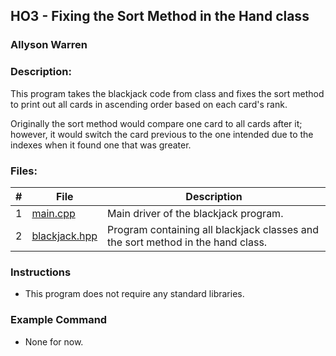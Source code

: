 ## HO3 - Fixing the Sort Method in the Hand class
### Allyson Warren
### Description:

This program takes the blackjack code from class and fixes the sort method to print out all cards in 
ascending order based on each card's rank.

Originally the sort method would compare one card to all cards after it; however, it would switch the card previous to the one intended due to the indexes when it found one that was greater.

### Files:

|   #   | File                                                                                         | Description                     |
| :---: | -------------------------------------------------------------------------------------------- | ------------------------------- |
|   1   | [main.cpp](https://github.com/apwarren/2143-OOP-Warren/blob/master/Assignments/H03/main.cpp) | Main driver of the blackjack program. |
|   2   | [blackjack.hpp](https://github.com/apwarren/2143-OOP-Warren/blob/master/Assignments/H03/blackjack.hpp) | Program containing all blackjack classes and the sort method in the hand class. |


### Instructions

- This program does not require any standard libraries.

### Example Command

- None for now.
